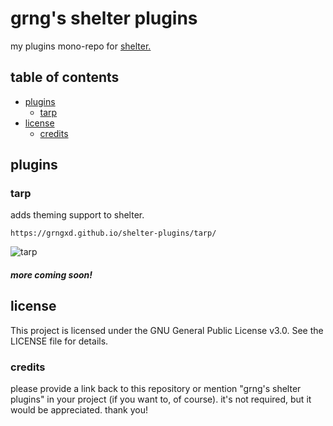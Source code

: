 # grng's shelter plugins

my plugins mono-repo for [shelter.](https://github.com/uwu/shelter)

## table of contents

- [plugins](#plugins)
    - [tarp](#tarp)
- [license](#license)
    - [credits](#credits)

## plugins

### tarp

adds theming support to shelter.

`https://grngxd.github.io/shelter-plugins/tarp/`

![tarp](https://us-east-1.tixte.net/uploads/moni.wants.solutions/Discord_paCZdYUaAm.gif)

##### more coming soon!

## license

This project is licensed under the GNU General Public License v3.0. See the LICENSE file for details.

### credits

please provide a link back to this repository or mention "grng's shelter plugins" in your project (if you want to, of course). it's not required, but it would be appreciated. thank you!
